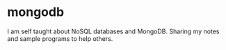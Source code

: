 # mongodb
I am self taught about NoSQL databases and MongoDB. Sharing my notes and sample programs to help others.
